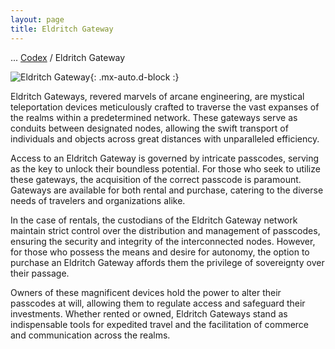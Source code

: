 ```yaml
---
layout: page
title: Eldritch Gateway
---
```

<span class="breadcrumbs" markdown="1">... [Codex](/codex) / Eldritch Gateway</span>

![Eldritch Gateway](/assets/img/items/eldritch-gateway.jpg){: .mx-auto.d-block :}

Eldritch Gateways, revered marvels of arcane engineering, are mystical teleportation devices meticulously crafted to traverse the vast expanses of the realms within a predetermined network. These gateways serve as conduits between designated nodes, allowing the swift transport of individuals and objects across great distances with unparalleled efficiency.

Access to an Eldritch Gateway is governed by intricate passcodes, serving as the key to unlock their boundless potential. For those who seek to utilize these gateways, the acquisition of the correct passcode is paramount. Gateways are available for both rental and purchase, catering to the diverse needs of travelers and organizations alike.

In the case of rentals, the custodians of the Eldritch Gateway network maintain strict control over the distribution and management of passcodes, ensuring the security and integrity of the interconnected nodes. However, for those who possess the means and desire for autonomy, the option to purchase an Eldritch Gateway affords them the privilege of sovereignty over their passage.

Owners of these magnificent devices hold the power to alter their passcodes at will, allowing them to regulate access and safeguard their investments. Whether rented or owned, Eldritch Gateways stand as indispensable tools for expedited travel and the facilitation of commerce and communication across the realms.
